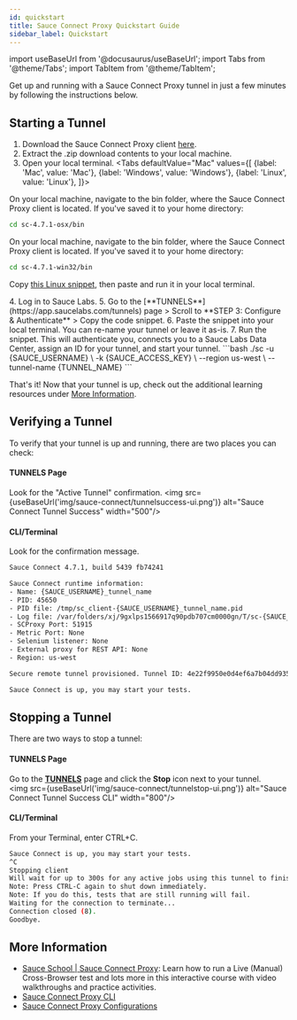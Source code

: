 ```yaml
---
id: quickstart
title: Sauce Connect Proxy Quickstart Guide
sidebar_label: Quickstart
---
```

import useBaseUrl from '@docusaurus/useBaseUrl';
import Tabs from '@theme/Tabs';
import TabItem from '@theme/TabItem';

Get up and running with a Sauce Connect Proxy tunnel in just a few minutes by following the instructions below.

## Starting a Tunnel

1. Download the Sauce Connect Proxy client [here](/secure-connections/sauce-connect/installation).
2. Extract the .zip download contents to your local machine.
3. Open your local terminal.
  <Tabs
    defaultValue="Mac"
    values={[
      {label: 'Mac', value: 'Mac'},
      {label: 'Windows', value: 'Windows'},
      {label: 'Linux', value: 'Linux'},
    ]}>

  <TabItem value="Mac">

  On your local machine, navigate to the bin folder, where the Sauce Connect Proxy client is located. If you've saved it to your home directory:

  ```bash
  cd sc-4.7.1-osx/bin
  ```

  </TabItem>
  <TabItem value="Windows">

  On your local machine, navigate to the bin folder, where the Sauce Connect Proxy client is located. If you've saved it to your home directory:

  ```bash
  cd sc-4.7.1-win32/bin
  ````

  </TabItem>
  <TabItem value="Linux">

  Copy [this Linux snippet](/secure-connections/sauce-connect/installation/#linux), then paste and run it in your local terminal.

  </TabItem>
  </Tabs>
4. Log in to Sauce Labs.
5. Go to the [**TUNNELS**](https://app.saucelabs.com/tunnels) page > Scroll to **STEP 3: Configure & Authenticate** > Copy the code snippet.
6. Paste the snippet into your local terminal. You can re-name your tunnel or leave it as-is.
7. Run the snippet. This will authenticate you, connects you to a Sauce Labs Data Center, assign an ID for your tunnel, and start your tunnel.
  ```bash
  ./sc -u {SAUCE_USERNAME} \
  -k {SAUCE_ACCESS_KEY} \
  --region us-west \
  --tunnel-name {TUNNEL_NAME}
  ```

That's it! Now that your tunnel is up, check out the additional learning resources under [More Information](#More-Information).


## Verifying a Tunnel

To verify that your tunnel is up and running, there are two places you can check:

#### TUNNELS Page
Look for the "Active Tunnel" confirmation.
<img src={useBaseUrl('img/sauce-connect/tunnelsuccess-ui.png')} alt="Sauce Connect Tunnel Success" width="500"/>

#### CLI/Terminal
Look for the confirmation message.

```bash title="Tunnel Success Response"
Sauce Connect 4.7.1, build 5439 fb74241

Sauce Connect runtime information:
- Name: {SAUCE_USERNAME}_tunnel_name
- PID: 45650
- PID file: /tmp/sc_client-{SAUCE_USERNAME}_tunnel_name.pid
- Log file: /var/folders/xj/9gxlps1566917q90pdb707cm0000gn/T/sc-{SAUCE_USERNAME}_tunnel_name.log
- SCProxy Port: 51915
- Metric Port: None
- Selenium listener: None
- External proxy for REST API: None
- Region: us-west

Secure remote tunnel provisioned. Tunnel ID: 4e22f9950e0d4ef6a7b04dd935a1dad3

Sauce Connect is up, you may start your tests.
```

## Stopping a Tunnel

There are two ways to stop a tunnel:

#### TUNNELS Page
Go to the [**TUNNELS**](https://app.saucelabs.com/tunnels) page and click the **Stop** icon next to your tunnel.<br/><img src={useBaseUrl('img/sauce-connect/tunnelstop-ui.png')} alt="Sauce Connect Tunnel Success CLI" width="800"/>

#### CLI/Terminal
From your Terminal, enter CTRL+C.

```bash title="Tunnel Termination Response"
Sauce Connect is up, you may start your tests.
^C
Stopping client
Will wait for up to 300s for any active jobs using this tunnel to finish.
Note: Press CTRL-C again to shut down immediately.
Note: If you do this, tests that are still running will fail.
Waiting for the connection to terminate...
Connection closed (8).
Goodbye.
```

## More Information

* [Sauce School | Sauce Connect Proxy](https://training.saucelabs.com/sauceconnect/): Learn how to run a Live (Manual) Cross-Browser test and lots more in this interactive course with video walkthroughs and practice activities.
* [Sauce Connect Proxy CLI](h/dev/cli/sauce-connect-proxy/)
* [Sauce Connect Proxy Configurations](/secure-connections/sauce-connect/setup-configuration/)
